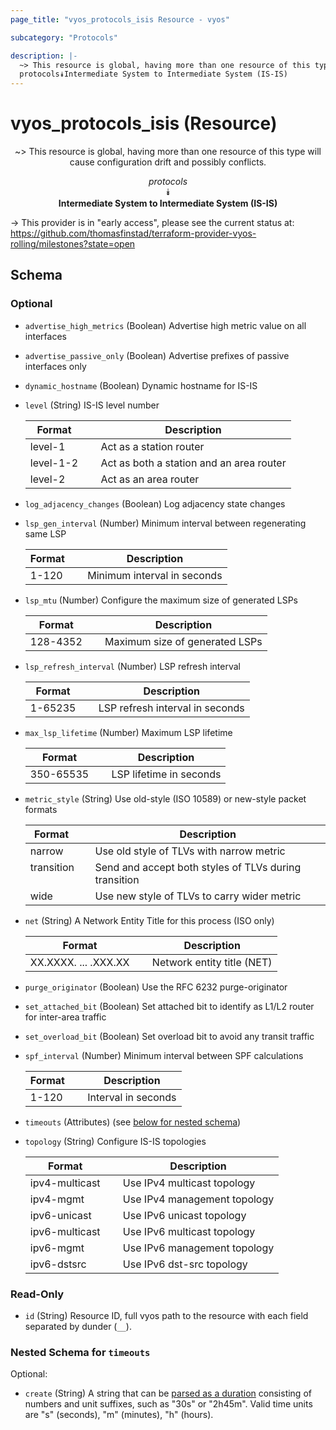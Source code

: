 ```yaml
---
page_title: "vyos_protocols_isis Resource - vyos"

subcategory: "Protocols"

description: |- 
  ~> This resource is global, having more than one resource of this type will cause configuration drift and possibly conflicts.
  protocols⯯Intermediate System to Intermediate System (IS-IS)
---
```


# vyos_protocols_isis (Resource)
<center>

~> This resource is global, having more than one resource of this type will cause configuration drift and possibly conflicts.

*protocols*  
⯯  
**Intermediate System to Intermediate System (IS-IS)**


</center>

-> This provider is in "early access", please see the current status at: https://github.com/thomasfinstad/terraform-provider-vyos-rolling/milestones?state=open

## Schema

### Optional

- `advertise_high_metrics` (Boolean) Advertise high metric value on all interfaces
- `advertise_passive_only` (Boolean) Advertise prefixes of passive interfaces only
- `dynamic_hostname` (Boolean) Dynamic hostname for IS-IS
- `level` (String) IS-IS level number

    |Format     &emsp;|Description                               |
    |-------------|--------------------------------------------|
    |level-1    &emsp;|Act as a station router                   |
    |level-1-2  &emsp;|Act as both a station and an area router  |
    |level-2    &emsp;|Act as an area router                     |
- `log_adjacency_changes` (Boolean) Log adjacency state changes
- `lsp_gen_interval` (Number) Minimum interval between regenerating same LSP

    |Format  &emsp;|Description                  |
    |----------|-------------------------------|
    |1-120   &emsp;|Minimum interval in seconds  |
- `lsp_mtu` (Number) Configure the maximum size of generated LSPs

    |Format    &emsp;|Description                     |
    |------------|----------------------------------|
    |128-4352  &emsp;|Maximum size of generated LSPs  |
- `lsp_refresh_interval` (Number) LSP refresh interval

    |Format   &emsp;|Description                      |
    |-----------|-----------------------------------|
    |1-65235  &emsp;|LSP refresh interval in seconds  |
- `max_lsp_lifetime` (Number) Maximum LSP lifetime

    |Format     &emsp;|Description              |
    |-------------|---------------------------|
    |350-65535  &emsp;|LSP lifetime in seconds  |
- `metric_style` (String) Use old-style (ISO 10589) or new-style packet formats

    |Format      &emsp;|Description                                            |
    |--------------|---------------------------------------------------------|
    |narrow      &emsp;|Use old style of TLVs with narrow metric               |
    |transition  &emsp;|Send and accept both styles of TLVs during transition  |
    |wide        &emsp;|Use new style of TLVs to carry wider metric            |
- `net` (String) A Network Entity Title for this process (ISO only)

    |Format                &emsp;|Description                 |
    |------------------------|------------------------------|
    |XX.XXXX. ... .XXX.XX  &emsp;|Network entity title (NET)  |
- `purge_originator` (Boolean) Use the RFC 6232 purge-originator
- `set_attached_bit` (Boolean) Set attached bit to identify as L1/L2 router for inter-area traffic
- `set_overload_bit` (Boolean) Set overload bit to avoid any transit traffic
- `spf_interval` (Number) Minimum interval between SPF calculations

    |Format  &emsp;|Description          |
    |----------|-----------------------|
    |1-120   &emsp;|Interval in seconds  |
- `timeouts` (Attributes) (see [below for nested schema](#nestedatt--timeouts))
- `topology` (String) Configure IS-IS topologies

    |Format          &emsp;|Description                   |
    |------------------|--------------------------------|
    |ipv4-multicast  &emsp;|Use IPv4 multicast topology   |
    |ipv4-mgmt       &emsp;|Use IPv4 management topology  |
    |ipv6-unicast    &emsp;|Use IPv6 unicast topology     |
    |ipv6-multicast  &emsp;|Use IPv6 multicast topology   |
    |ipv6-mgmt       &emsp;|Use IPv6 management topology  |
    |ipv6-dstsrc     &emsp;|Use IPv6 dst-src topology     |

### Read-Only

- `id` (String) Resource ID, full vyos path to the resource with each field separated by dunder (`__`).

<a id="nestedatt--timeouts"></a>
### Nested Schema for `timeouts`

Optional:

- `create` (String) A string that can be [parsed as a duration](https://pkg.go.dev/time#ParseDuration) consisting of numbers and unit suffixes, such as &#34;30s&#34; or &#34;2h45m&#34;. Valid time units are &#34;s&#34; (seconds), &#34;m&#34; (minutes), &#34;h&#34; (hours).  
